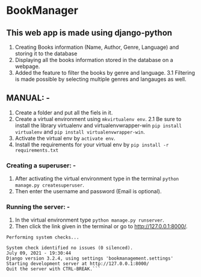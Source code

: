 # BookManager

## This web app is made using django-python

1. Creating Books information (Name, Author, Genre, Language) and storing it to the database
1. Displaying all the books information stored in the database on a webpage.
1. Added the feature to filter the books by genre and language.
3.1 Filtering is made possible by selecting multiple genres and langauges as well.

## MANUAL: -

1. Create a folder and put all the fiels in it.
1. Create a virtual environment using `mkvirtualenv env`.
2.1 Be sure to install the library virtualenv and virtualenvwrapper-win `pip install virtualenv` and `pip install virtualenvwrapper-win`.
1. Activate the virtual env by `activate env`.
1. Install the requirements for your virtual env by `pip install -r requirements.txt`

### Creating a superuser: -

1. After activating the virtual environment type in the terminal `python manage.py createsuperuser`.
1. Then enter the username and password (Email is optional).

### Running the server: -

1. In the virtual environment type `python manage.py runserver`.
1. Then click the link given in the terminal or go to http://127.0.0.1:8000/.

```Watching for file changes with StatReloader
Performing system checks...

System check identified no issues (0 silenced).
July 09, 2021 - 19:30:44
Django version 3.2.4, using settings 'bookmanagement.settings'
Starting development server at http://127.0.0.1:8000/
Quit the server with CTRL-BREAK.```
